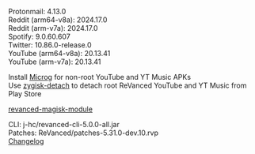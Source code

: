 Protonmail: 4.13.0  
Reddit (arm64-v8a): 2024.17.0  
Reddit (arm-v7a): 2024.17.0  
Spotify: 9.0.60.607  
Twitter: 10.86.0-release.0  
YouTube (arm64-v8a): 20.13.41  
YouTube (arm-v7a): 20.13.41  

Install [Microg](https://github.com/ReVanced/GmsCore/releases) for non-root YouTube and YT Music APKs  
Use [zygisk-detach](https://github.com/j-hc/zygisk-detach) to detach root ReVanced YouTube and YT Music from Play Store  

[revanced-magisk-module](https://github.com/j-hc/revanced-magisk-module)
  
CLI: j-hc/revanced-cli-5.0.0-all.jar  
Patches: ReVanced/patches-5.31.0-dev.10.rvp  
[Changelog](https://github.com/ReVanced/revanced-patches/releases/tag/v5.31.0-dev.10)  
